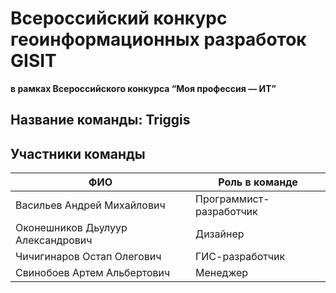 # Всероссийский конкурс геоинформационных разработок GISIT

**в рамках Всероссийского конкурса “Моя профессия — ИТ”**

## Название команды: Triggis

## Участники команды

| ФИО                               | Роль в команде          |
| --------------------------------- | ----------------------- |
| Васильев Андрей Михайлович        | Программист-разработчик |
| Оконешников Дьулуур Александрович | Дизайнер                |
| Чичигинаров Остап Олегович        | ГИС-разработчик         |
| Свинобоев Артем Альбертович       | Менеджер                |
